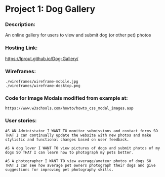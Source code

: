 # Project 1: Dog Gallery

### Description:
An online gallery for users to view and submit dog (or other pet) photos

### Hosting Link: 
https://lprout.github.io/Dog-Gallery/

### Wireframes: 
```
./wireframes/wireframe-mobile.jpg
./wireframes/wireframe-desktop.png
```

### Code for Image Modals modified from example at:
`
https://www.w3schools.com/howto/howto_css_modal_images.asp
`

### User stories:
```
AS AN Administator I WANT TO monitor submissions and contact forms SO THAT I can continually update the website with new photos and make stylistic and functional changes based on user feedback. 

AS A dog lover I WANT TO view pictures of dogs and submit photos of my dogs SO THAT I can learn how to photograph my pets better. 

AS A photographer I WANT TO view average/amateur photos of dogs SO THAT I can see how average pet owners photograph their dogs and give suggestions for improving pet photography skills.
```
